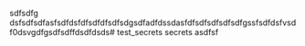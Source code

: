 sdfsdfg
dsfsdfsdfasfsdfdsfdfsdfdfsdfsdgsdfadfdssdasfdfsdfsdfsdfsdfgssfsdfdsfvsdf0dsvgdfgsdfsdffdsdfdsds# test_secrets
secrets
asdfsf
